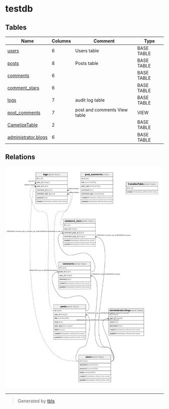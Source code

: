 # testdb

## Tables

| Name | Columns | Comment | Type |
| ---- | ------- | ------- | ---- |
| [users](users.md) | 6 | Users table | BASE TABLE |
| [posts](posts.md) | 8 | Posts table | BASE TABLE |
| [comments](comments.md) | 6 |  | BASE TABLE |
| [comment_stars](comment_stars.md) | 6 |  | BASE TABLE |
| [logs](logs.md) | 7 | audit log table | BASE TABLE |
| [post_comments](post_comments.md) | 7 | post and comments View table | VIEW |
| [CamelizeTable](CamelizeTable.md) | 2 |  | BASE TABLE |
| [administrator.blogs](administrator.blogs.md) | 6 |  | BASE TABLE |

## Relations

![er](schema.png)

---

> Generated by [tbls](https://github.com/k1LoW/tbls)